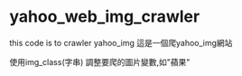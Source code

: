 # yahoo_web_img_crawler
this code is to crawler yahoo_img
這是一個爬yahoo_img網站

使用img_class(字串) 調整要爬的圖片變數,如"蘋果"

